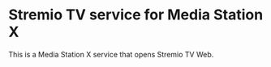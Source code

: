 # Stremio TV service for Media Station X

This is a Media Station X service that opens Stremio TV Web.
